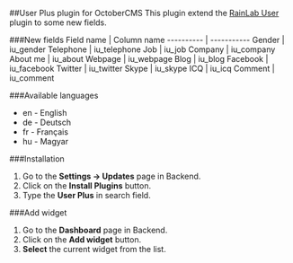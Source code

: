##User Plus plugin for OctoberCMS
This plugin extend the [RainLab User](https://github.com/rainlab/user-plugin) plugin to some new fields.

###New fields
Field name | Column name
---------- | -----------
Gender | iu_gender
Telephone | iu_telephone
Job | iu_job
Company | iu_company
About me | iu_about
Webpage | iu_webpage
Blog | iu_blog
Facebook | iu_facebook
Twitter | iu_twitter
Skype | iu_skype
ICQ | iu_icq
Comment | iu_comment

###Available languages
* en - English
* de - Deutsch
* fr - Français
* hu - Magyar

###Installation
1. Go to the __Settings -> Updates__ page in Backend.
1. Click on the __Install Plugins__ button.
1. Type the __User Plus__ in search field.

###Add widget
1. Go to the __Dashboard__ page in Backend.
1. Click on the __Add widget__ button.
1. __Select__ the current widget from the list.
